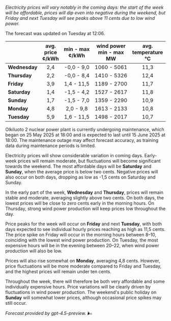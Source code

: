 *Electricity prices will vary notably in the coming days: the start of the week will be affordable, prices will dip even into negative during the weekend, but Friday and next Tuesday will see peaks above 11 cents due to low wind power.*

The forecast was updated on Tuesday at 12:06.

|             | avg.<br>price<br>¢/kWh | min - max<br>¢/kWh | wind power<br>min - max<br>MW | avg.<br>temperature<br>°C |
|:------------|:----------------------:|:------------------:|:-----------------------------:|:-------------------------:|
| **Wednesday** |          2,4           |     -0,0 - 9,0     |         1060 - 5061           |           11,3            |
| **Thursday**  |          2,2           |     -0,0 - 8,4     |         1410 - 5326           |           12,4            |
| **Friday**    |          3,9           |     1,4 - 11,5     |         1189 - 2700           |           11,7            |
| **Saturday**  |          1,4           |     -1,5 - 4,2     |         1527 - 2617           |           11,8            |
| **Sunday**    |          1,7           |     -1,5 - 7,0     |         1359 - 2290           |           10,9            |
| **Monday**    |          4,8           |     2,0 - 9,8      |         1613 - 2133           |           10,8            |
| **Tuesday**   |          5,9           |     1,6 - 11,5     |         1498 - 2017           |           10,7            |

Olkiluoto 2 nuclear power plant is currently undergoing maintenance, which began on 25 May 2025 at 18:00 and is expected to last until 15 June 2025 at 18:00. The maintenance outage may affect forecast accuracy, as training data during maintenance periods is limited.

Electricity prices will show considerable variation in coming days. Early-week prices will remain moderate, but fluctuations will become significant towards the weekend. The most affordable days will be **Saturday** and **Sunday**, when the average price is below two cents. Negative prices will also occur on both days, dropping as low as -1,5 cents on Saturday and Sunday.

In the early part of the week, **Wednesday** and **Thursday**, prices will remain stable and moderate, averaging slightly above two cents. On both days, the lowest prices will be close to zero cents early in the morning hours. On Thursday, strong wind power production will keep prices low throughout the day.

Price peaks for the week will occur on **Friday** and next **Tuesday**, with both days expected to see individual hourly prices reaching as high as 11,5 cents. The price spike on Friday will occur in the morning hours between 8–10, coinciding with the lowest wind power production. On Tuesday, the most expensive hours will be in the evening between 20–22, when wind power production will also be low.

Prices will also rise somewhat on **Monday**, averaging 4,8 cents. However, price fluctuations will be more moderate compared to Friday and Tuesday, and the highest prices will remain under ten cents.

Throughout the week, there will therefore be both very affordable and some individually expensive hours. Price variations will be clearly driven by fluctuations in wind power production. The weekend's public holiday on **Sunday** will somewhat lower prices, although occasional price spikes may still occur.

*Forecast provided by gpt-4.5-preview.* 🌬️
